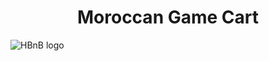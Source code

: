 <h1 align="center">Moroccan Game Cart</h1>
  <img align="center" src="https://github.com/cyberjujutsu/cart_game\first page.png" alt="HBnB logo">